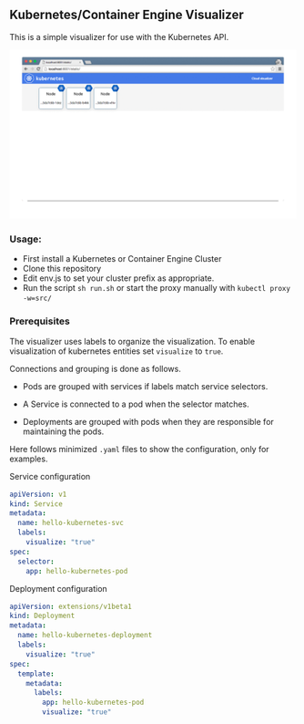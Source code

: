 ## Kubernetes/Container Engine Visualizer

This is a simple visualizer for use with the Kubernetes API.

![Screenshot][screenshot]

### Usage:
   * First install a Kubernetes or Container Engine Cluster
   * Clone this repository
   * Edit env.js to set your cluster prefix as appropriate.
   * Run the script `sh run.sh` or start the proxy manually with `kubectl proxy -w=src/`

### Prerequisites
The visualizer uses labels to organize the visualization. To enable visualization of kubernetes entities set `visualize` to `true`.

Connections and grouping is done as follows.

  * Pods are grouped with services if labels match service selectors.

  * A Service is connected to a pod when the selector matches.

  * Deployments are grouped with pods when they are responsible for maintaining the pods.

Here follows minimized `.yaml` files to show the configuration, only for examples.

Service configuration

```yaml
apiVersion: v1
kind: Service
metadata:
  name: hello-kubernetes-svc
  labels:
    visualize: "true"
spec:
  selector:
    app: hello-kubernetes-pod
```

Deployment configuration

```yaml
apiVersion: extensions/v1beta1
kind: Deployment
metadata:
  name: hello-kubernetes-deployment
  labels:
    visualize: "true"
spec:
  template:
    metadata:
      labels:
        app: hello-kubernetes-pod
        visualize: "true"
```

[screenshot]: visualizer.gif
